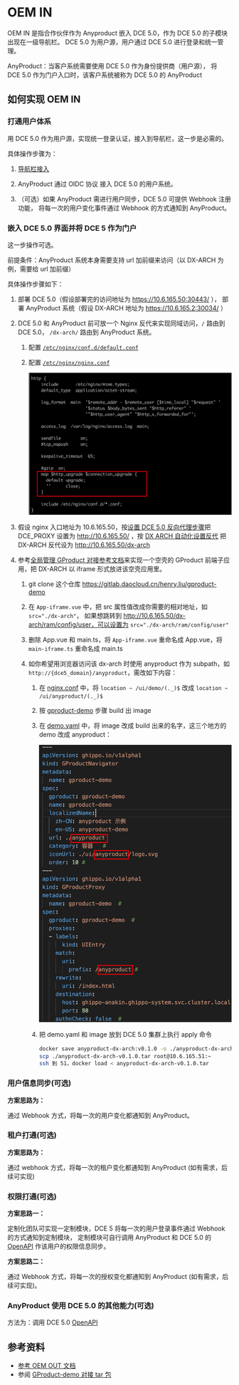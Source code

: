 # OEM IN

OEM IN 是指合作伙伴作为 Anyproduct 嵌入 DCE 5.0，作为 DCE 5.0 的子模块出现在一级导航栏。
DCE 5.0 为用户源，用户通过 DCE 5.0 进行登录和统一管理。

AnyProduct：当客户系统需要使用 DCE 5.0 作为身份提供商（用户源），
将 DCE 5.0 作为门户入口时，该客户系统被称为 DCE 5.0 的 AnyProduct

## 如何实现 OEM IN

### 打通用户体系

用 DCE 5.0 作为用户源，实现统一登录认证，接入到导航栏，这一步是必需的。

具体操作步骤为：

1. [导航栏接入](../gproduct/nav.md)

2. AnyProduct 通过 OIDC 协议 接入 DCE 5.0 的用户系统。

3. （可选）如果 AnyProduct 需进行用户同步，DCE 5.0 可提供 Webhook 注册功能，
   将每一次的用户变化事件通过 Webhook 的方式通知到 AnyProduct。

### 嵌入 DCE 5.0 界面并将 DCE 5 作为门户

这一步操作可选。

前提条件：AnyProduct 系统本身需要支持 url 加前缀来访问（以 DX-ARCH 为例，需要给 url 加前缀）

具体操作步骤如下：

1. 部署 DCE 5.0（假设部署完的访问地址为 https://10.6.165.50:30443/ ），
   部署 AnyProduct 系统（假设 DX-ARCH 地址为 https://10.6.165.2:30034/ ）

1. DCE 5.0 和 AnyProduct 前可放一个 Nginx 反代来实现同域访问，`/` 路由到 DCE 5.0，
   `/dx-arch/` 路由到 AnyProduct 系统。

    1. 配置 [`/etc/nginx/conf.d/default.conf`](examples/default1.conf)
    2. 配置 [`/etc/nginx/nginx.conf`](examples/nginx.conf)

        ![var](./images/oem-in01.png)

1. 假设 nginx 入口地址为 10.6.165.50，按[设置 DCE 5.0 反向代理步骤](../install/reverse-proxy.md)把
   DCE_PROXY 设置为 http://10.6.165.50/ ，按 [DX ARCH 自动化设置反代](./reverse.md) 把 DX-ARCH 反代设为 http://10.6.165.50/dx-arch

1. 参考[全局管理 GProduct 对接参考文档](../gproduct/intro.md)来实现一个空壳的 GProduct 前端子应用，把 DX-ARCH 以 iframe 形式放进该空壳应用里。

    1. git clone 这个仓库 https://gitlab.daocloud.cn/henry.liu/gproduct-demo

    2. 在 `App-iframe.vue` 中，把 src 属性值改成你需要的相对地址，如 `src="./dx-arch"`，
       如果想跳转到 http://10.6.165.50/dx-arch/ram/config/user，可以设置为 `src="./dx-arch/ram/config/user"`

    3. 删除 App.vue 和 main.ts，将 `App-iframe.vue` 重命名成 App.vue，将 `main-iframe.ts` 重命名成 main.ts

    4. 如你希望用浏览器访问该 dx-arch 时使用 anyproduct 作为 subpath，如 `http://{dce5_domain}/anyproduct`，需改如下内容：

        1. 在 [nginx.conf](examples/nginx.conf) 中，将 `location ~ /ui/demo/(._)$` 改成 `location ~ /ui/anyproduct/(._)$`

        2. 按 [gproduct-demo](./demo.md) 步骤 build 出 image

        3. 在 [demo.yaml](./examples/demo.yaml) 中，将 image 改成 build 出来的名字，这三个地方的 demo 改成 anyproduct：
        
            ![yaml](./images/oem-in02.png)

        4. 把 demo.yaml 和 image 放到 DCE 5.0 集群上执行 apply 命令

            ```sh
            docker save anyproduct-dx-arch:v0.1.0 -o ./anyproduct-dx-arch-v0.1.0.tar
            scp ./anyproduct-dx-arch-v0.1.0.tar root@10.6.165.51:~
            ssh 到 51，docker load < anyproduct-dx-arch-v0.1.0.tar
            ```

### 用户信息同步(可选)

**方案思路为：**

通过 Webhook 方式，将每一次的用户变化都通知到 AnyProduct。

### 租户打通(可选)

**方案思路为：**

通过 webhook 方式，将每一次的租户变化都通知到 AnyProduct (如有需求，后续可实现)

### 权限打通(可选)

**方案思路一：**

定制化团队可实现一定制模块，DCE 5 将每一次的用户登录事件通过 Webhook 的方式通知到定制模块，
定制模块可自行调用 AnyProduct 和 DCE 5.0 的 [OpenAPI](https://docs.daocloud.io/openapi/) 作该用户的权限信息同步。

**方案思路二：**

通过 Webhook 方式，将每一次的授权变化都通知到 AnyProduct (如有需求，后续可实现)。

### AnyProduct 使用 DCE 5.0 的其他能力(可选)

方法为：调用 DCE 5.0 [OpenAPI](https://docs.daocloud.io/openapi/)

## 参考资料

- [参考 OEM OUT 文档](./oem-out.md)
- 参阅 [GProduct-demo 对接 tar 包](./examples/gproduct-demo-main.tar.gz)
